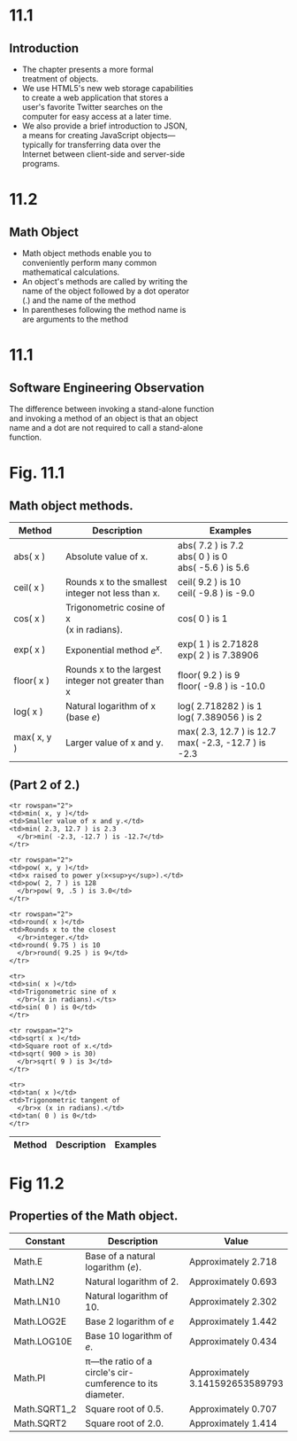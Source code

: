 
# 11.1
## Introduction

<ul>
  <li>The chapter presents a more formal
    </br>treatment of objects.</li>
  <li>We use HTML5's new web storage capabilities
    </br>to create a web application that stores a
    </br>user's favorite Twitter searches on the
    </br>computer for easy access at a later time.</li>
  <li>We also provide a brief introduction to JSON,
    </br>a means for creating JavaScript objects&#8212;
    </br>typically for transferring data over the
    </br>Internet between client-side and server-side
    </br>programs.</li>
</ul>

# 11.2
## Math Object

<ul>
  <li>Math object methods enable you to
    </br>conveniently perform many common
    </br>mathematical calculations.</li>
  <li>An object's methods are called by writing the
    </br>name of the object followed by a dot operator
    </br>(.) and the name of the method</li>
  <li>In parentheses following the method name is
    </br>are arguments to the method</li>
</ul>

# 11.1
## Software Engineering Observation

<div>
  <p>The difference between invoking a stand-alone function
    </br>and invoking a method of an object is that an object
    </br>name and a dot are not required to call a stand-alone
    </br>function.</p>
  </div>

# Fig. 11.1
## Math object methods.

<table>
  <thead>
    <tr>
      <th>Method</th>
      <th>Description</th>
      <th>Examples</th>
    </tr>
  </thead>
  
  <tr rowspan="3">
  <td>abs( x )</td>
  <td>Absolute value of x.</td>
  <td>abs( 7.2 ) is 7.2
    </br>abs( 0 ) is 0
    </br>abs( -5.6 ) is 5.6</td>
  </tr>
  
  <tr rowspan="2">
  <td>ceil( x )</td>
  <td>Rounds x to the smallest
    </br>integer not less than x.</td>
  <td>ceil( 9.2 ) is 10
    </br>ceil( -9.8 ) is -9.0</td>
  </tr>
  
  <tr>
  <td>cos( x )</td>
  <td>Trigonometric cosine of x
    </br>(x in radians).</td>
  <td>cos( 0 ) is 1</td>
  </tr>
  
  <tr rowspan="2">
  <td>exp( x )</td>
  <td>Exponential method <i>e<sup>x</sup></i>.</td>
  <td>exp( 1 ) is 2.71828
    </br>exp( 2 ) is 7.38906</td>
  </tr>
  
  <tr rowspan="2">
  <td>floor( x )</td>
  <td>Rounds x to the largest
    </br>integer not greater than x</td>
  <td>floor( 9.2 ) is 9
    </br>floor( -9.8 ) is -10.0</td>
  </tr>
  
  <tr rowspan="2">
  <td>log( x )</td>
  <td>Natural logarithm of x
    </br>(base <i>e</i>)</td>
  <td>log( 2.718282 ) is 1
    </br>log( 7.389056 ) is 2</td>
  </tr>
  
  <tr rowspan="2">
  <td>max( x, y )</td>
  <td>Larger value of x and y.</td>
  <td>max( 2.3, 12.7 ) is 12.7
    </br>max( -2.3, -12.7 ) is -2.3</td>
  </tr>
</table>

## (Part 2 of 2.)

<table>
    <thead>
    <tr>
      <th>Method</th>
      <th>Description</th>
      <th>Examples</th>
    </tr>
    </thead>
    
    <tr rowspan="2">
    <td>min( x, y )</td>
    <td>Smaller value of x and y.</td>
    <td>min( 2.3, 12.7 ) is 2.3
      </br>min( -2.3, -12.7 ) is -12.7</td>
    </tr>
    
    <tr rowspan="2">
    <td>pow( x, y )</td>
    <td>x raised to power y(x<sup>y</sup>).</td>
    <td>pow( 2, 7 ) is 128
      </br>pow( 9, .5 ) is 3.0</td>
    </tr>
    
    <tr rowspan="2">
    <td>round( x )</td>
    <td>Rounds x to the closest
      </br>integer.</td>
    <td>round( 9.75 ) is 10
      </br>round( 9.25 ) is 9</td>
    </tr>
    
    <tr>
    <td>sin( x )</td>
    <td>Trigonometric sine of x
      </br>(x in radians).</ts>
    <td>sin( 0 ) is 0</td>
    </tr>
    
    <tr rowspan="2">
    <td>sqrt( x )</td>
    <td>Square root of x.</td>
    <td>sqrt( 900 > is 30)
      </br>sqrt( 9 ) is 3</td>
    </tr>
    
    <tr>
    <td>tan( x )</td>
    <td>Trigonometric tangent of
      </br>x (x in radians).</td>
    <td>tan( 0 ) is 0</td>
    </tr>
</table>

# Fig 11.2
## Properties of the Math object.

<table>
  <thead>
    <tr>
      <th>Constant</th>
      <th>Description</th>
      <th>Value</th>
  </thead>
  
  <tr>
  <td>Math.E</td>
  <td>Base of a natural logarithm (<i>e</i>).</td>
  <td>Approximately 2.718</td>
  </tr>
  
  <tr>
  <td>Math.LN2</td>
  <td>Natural logarithm of 2.</td>
  <td>Approximately 0.693</td>
  </tr>
  
  <tr>
  <td>Math.LN10</td>
  <td>Natural logarithm of 10.</td>
  <td>Approximately 2.302</td>
  </tr>
  
  <tr>
  <td>Math.LOG2E</td>
  <td>Base 2 logarithm of <i>e</i></td>
  <td>Approximately 1.442</td>
  </tr>
  
  <tr>
  <td>Math.LOG10E</td>
  <td>Base 10 logarithm of <i>e</i>.</td>
  <td>Approximately 0.434</td>
  </tr>
  
  <tr>
  <td>Math.PI</td>
  <td>&pi;&#8212;the ratio of a circle's cir-
    </br>cumference to its diameter.</td>
  <td>Approximately
    </br>3.141592653589793</td>
  </tr>
  
  <tr>
  <td>Math.SQRT1_2</td>
  <td>Square root of 0.5.</td>
  <td>Approximately 0.707</td>
  </tr>
  
  <tr>
  <td>Math.SQRT2</td>
  <td>Square root of 2.0.</td>
  <td>Approximately 1.414</td>
  </tr>
</table>
